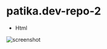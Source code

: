# patika.dev-repo-2
- Html

![screenshot](https://user-images.githubusercontent.com/47625725/145693910-3b6736c9-ffdf-497d-af08-71c58c493b5f.png)
